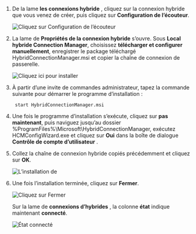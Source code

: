 
1. De la lame **les connexions hybride** , cliquez sur la connexion hybride que vous venez de créer, puis cliquez sur **Configuration de l’écouteur**.
    
    ![Cliquez sur Configuration de l’écouteur](./media/app-service-hybrid-connections-manager-install/D04ClickListenerSetup.png)
    
4. La lame de **Propriétés de la connexion hybride** s’ouvre. Sous **Local hybride Connection Manager**, choisissez **télécharger et configurer manuellement**, enregistrer le package téléchargé HybridConnectionManager.msi et copier la chaîne de connexion de passerelle.
    
    ![Cliquez ici pour installer](./media/app-service-hybrid-connections-manager-install/D05ClickToInstallHCM.png)
    
5. À partir d’une invite de commandes administrateur, tapez la commande suivante pour démarrer le programme d’installation :

        start HybridConnectionManager.msi
 
7. Une fois le programme d’installation s’exécute, cliquez sur **pas maintenant**, puis naviguez jusqu’au dossier %ProgramFiles%\Microsoft\HybridConnectionManager, exécutez HCMConfigWizard.exe et cliquez sur **Oui** dans la boîte de dialogue **Contrôle de compte d’utilisateur** .
        
7. Collez la chaîne de connexion hybride copiés précédemment et cliquez sur **OK**. 
    
    ![L’installation de](./media/app-service-hybrid-connections-manager-install/D08aHCMInstallManual.png)
    
8. Une fois l’installation terminée, cliquez sur **Fermer**.
    
    ![Cliquez sur Fermer](./media/app-service-hybrid-connections-manager-install/D09HCMInstallComplete.png)
    
    Sur la lame de **connexions d’hybrides** , la colonne **état** indique maintenant **connecté**. 
    
    ![État connecté](./media/app-service-hybrid-connections-manager-install/D10HCStatusConnected.png)